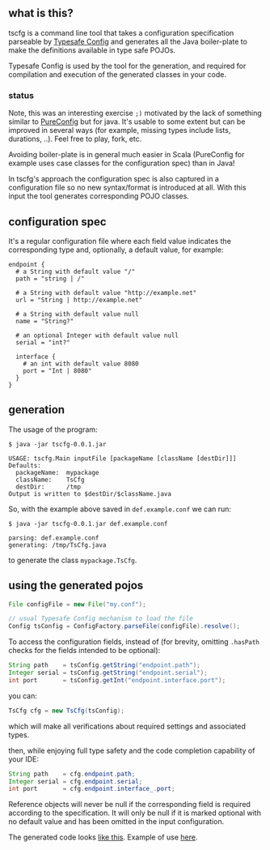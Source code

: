 ## what is this?

tscfg is a command line tool that takes a configuration specification 
parseable by [Typesafe Config](https://github.com/typesafehub/config)
and generates all the Java boiler-plate to make the definitions 
available in type safe POJOs.

Typesafe Config is used by the tool for the generation, and required for compilation 
and execution of the generated classes in your code.

### status

Note, this was an interesting exercise `;)`
motivated by the lack of something similar to 
[PureConfig](https://github.com/melrief/pureconfig)
but for java.
It's usable to some extent but can be improved in several ways
(for example, missing types include lists, durations, ..).
Feel free to play, fork, etc.

Avoiding boiler-plate is in general much easier in Scala 
(PureConfig for example uses case classes for the configuration spec)
than in Java!

In tscfg's approach the configuration spec is also captured in a configuration file
so no new syntax/format is introduced at all.
With this input the tool generates corresponding POJO classes. 


## configuration spec

It's a regular configuration file where each field value indicates the
corresponding type and, optionally, a default value, for example:

```properties
endpoint {
  # a String with default value "/"
  path = "string | /"                   
  
  # a String with default value "http://example.net"
  url = "String | http://example.net"   
  
  # a String with default value null
  name = "String?"     
                
  # an optional Integer with default value null
  serial = "int?"                   
                   
  interface {
    # an int with default value 8080
    port = "Int | 8080"                 
  }
}
```

## generation

The usage of the program:

```shell
$ java -jar tscfg-0.0.1.jar

USAGE: tscfg.Main inputFile [packageName [className [destDir]]]
Defaults:
  packageName:  mypackage
  className:    TsCfg
  destDir:      /tmp
Output is written to $destDir/$className.java
```

So, with the example above saved in `def.example.conf` we can run:

```shell
$ java -jar tscfg-0.0.1.jar def.example.conf

parsing: def.example.conf
generating: /tmp/TsCfg.java
```

to generate the class `mypackage.TsCfg`.

## using the generated pojos

```java
File configFile = new File("my.conf");

// usual Typesafe Config mechanism to load the file
Config tsConfig = ConfigFactory.parseFile(configFile).resolve();
```

To access the configuration fields, instead of 
(for brevity, omitting `.hasPath` checks for the fields intended to be optional):
```java
String path    = tsConfig.getString("endpoint.path");
Integer serial = tsConfig.getString("endpoint.serial");
int port       = tsConfig.getInt("endpoint.interface.port");
```

you can:
```java
TsCfg cfg = new TsCfg(tsConfig);
```
which will make all verifications about required settings and associated types.

then, while enjoying full type safety and the code completion capability of your IDE:
```java
String path    = cfg.endpoint.path;
Integer serial = cfg.endpoint.serial;
int port       = cfg.endpoint.interface_.port;
```

Reference objects will never be null if the corresponding field is required according to
the specification. It will only be null if it is marked optional with no default value and
has been omitted in the input configuration.
 
The generated code looks [like this](src/main/java/mypackage/TrCfg.java). 
Example of use [here](src/main/java/mypackage/Use.java).